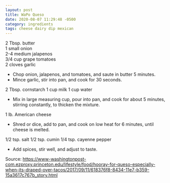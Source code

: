 ```yaml
---
layout: post
title: WaPo Queso
date: 2020-08-07 11:29:48 -0500
category: ingredients
tags: cheese dairy dip mexican
---
```

2 Tbsp. butter  
1 small onion  
2-4 medium jalapenos  
3/4 cup grape tomatoes  
2 cloves garlic  
<ul>
 	<li>Chop onion, jalapenos, and tomatoes, and saute in butter 5 minutes.</li>
 	<li>Mince garlic, stir into pan, and cook for 30 seconds.</li>
</ul>
2 Tbsp. cornstarch  
1 cup milk  
1 cup water  
<ul>
 	<li>Mix in large measuring cup, pour into pan, and cook for about 5 minutes, stirring constantly, to thicken the mixture.</li>
</ul>
1 lb. American cheese  
<ul>
 	<li>Shred or dice, add to pan, and cook on low heat for 6 minutes, until cheese is melted.</li>
</ul>
1/2 tsp. salt  
1/2 tsp. cumin  
1/4 tsp. cayenne pepper  
<ul>
 	<li>Add spices, stir well, and adjust to taste.</li>
</ul>
Source: <a href="https://www-washingtonpost-com.ezproxy.princeton.edu/lifestyle/food/hooray-for-queso-especially-when-its-draped-over-tacos/2017/09/11/618376f8-8434-11e7-b359-15a3617c767b_story.html">https://www-washingtonpost-com.ezproxy.princeton.edu/lifestyle/food/hooray-for-queso-especially-when-its-draped-over-tacos/2017/09/11/618376f8-8434-11e7-b359-15a3617c767b_story.html</a>
